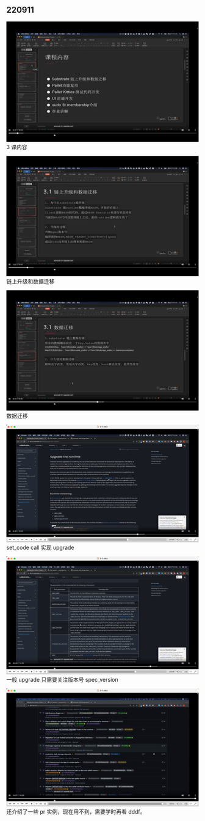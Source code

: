 ## 220911

![](./img/2022-09-11-09-17-52.png)  
3 课内容

![](./img/2022-09-11-09-19-00.png)
链上升级和数据迁移

![](./img/2022-09-11-09-25-42.png)  
数据迁移

![](./img/2022-09-11-09-28-11.png)  
set_code call 实现 upgrade

![](./img/2022-09-11-09-29-25.png)  
一般 upgrade 只需要关注版本号 spec_version

![](./img/2022-09-11-09-32-45.png)  
还介绍了一些 pr 实例，现在用不到，需要学时再看 dddf。
